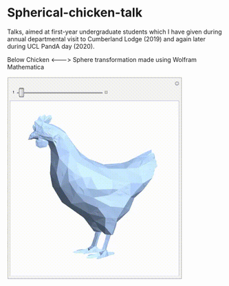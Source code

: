 # Spherical-chicken-talk
Talks, aimed at first-year undergraduate students which I have given during annual departmental visit to Cumberland Lodge (2019) and again later during UCL PandA day (2020). 

Below Chicken <---> Sphere transformation made using Wolfram Mathematica

![Alt Text](https://github.com/Dom98/Spherical-chicken-talk/blob/main/chicken.gif)

